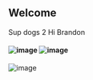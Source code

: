 ## Welcome

Sup dogs
2 Hi Brandon
#### ![image](https://media.giphy.com/media/TeBpzQZRaBIC4/source.gif) ![image](https://media.giphy.com/media/CzOyYpyNqbT8c/giphy.gif)

![image](https://media.tenor.co/images/1381f3b25c04df112e61cfaaddd876e2/tenor.gif)



